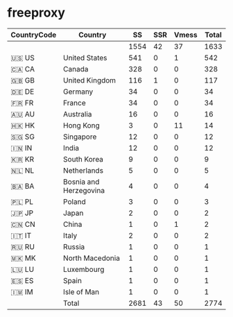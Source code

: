 # freeproxy

|CountryCode|Country|SS|SSR|Vmess|Total|
|  ----  | ----  |  ----  | ----  |  ----  | ----  |
| ||1554|42|37|1633|
|🇺🇸 US|United States|541|0|1|542|
|🇨🇦 CA|Canada|328|0|0|328|
|🇬🇧 GB|United Kingdom|116|1|0|117|
|🇩🇪 DE|Germany|34|0|0|34|
|🇫🇷 FR|France|34|0|0|34|
|🇦🇺 AU|Australia|16|0|0|16|
|🇭🇰 HK|Hong Kong|3|0|11|14|
|🇸🇬 SG|Singapore|12|0|0|12|
|🇮🇳 IN|India|12|0|0|12|
|🇰🇷 KR|South Korea|9|0|0|9|
|🇳🇱 NL|Netherlands|5|0|0|5|
|🇧🇦 BA|Bosnia and Herzegovina|4|0|0|4|
|🇵🇱 PL|Poland|3|0|0|3|
|🇯🇵 JP|Japan|2|0|0|2|
|🇨🇳 CN|China|1|0|1|2|
|🇮🇹 IT|Italy|2|0|0|2|
|🇷🇺 RU|Russia|1|0|0|1|
|🇲🇰 MK|North Macedonia|1|0|0|1|
|🇱🇺 LU|Luxembourg|1|0|0|1|
|🇪🇸 ES|Spain|1|0|0|1|
|🇮🇲 IM|Isle of Man|1|0|0|1|
||Total|2681|43|50|2774|
